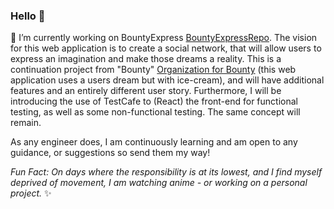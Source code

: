 ### Hello 👋

🔭 I’m currently working on BountyExpress [BountyExpressRepo](https://github.com/sunny-lee3/bountyExpress-Front.git). The vision for this web application is to create a social network, that will allow users to express an imagination and make those dreams a reality. This is a continuation project from "Bounty" [Organization for Bounty](https://github.com/Creams-Quad) (this web application uses a users dream but with ice-cream), and will have additional features and an entirely different user story. Furthermore, I will be introducing the use of TestCafe to (React) the front-end for functional testing, as well as some non-functional testing. The same concept will remain. 

As any engineer does, I am continuously learning and am open to any guidance, or suggestions so send them my way! 


*Fun Fact: On days where the responsibility is at its lowest, and I find myself deprived of movement, I am watching anime - or working on a personal project.* ✨


<!--
**sunny-lee3/sunny-lee3** is a ✨ _special_ ✨ repository because its `README.md` (this file) appears on your GitHub profile.

Here are some ideas to get you started:

- 🔭 I’m currently working on ...
- 🌱 I’m currently learning ...
- 👯 I’m looking to collaborate on ...
- 🤔 I’m looking for help with ...
- 💬 Ask me about ...
- 📫 How to reach me: ...
- 😄 Pronouns: ...
- ⚡ Fun fact: ...
-->
